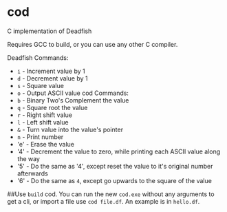 # cod
C implementation of Deadfish

Requires GCC to build, or you can use any other C compiler.

Deadfish Commands:
* `i` - Increment value by 1
* `d` - Decrement value by 1
* `s` - Square value
* `o` - Output ASCII value
cod Commands:
* `b` - Binary Two's Complement the value
* `q` - Square root the value
* `r` - Right shift value
* `l` - Left shift value
* `&` - Turn value into the value's pointer
* `n` - Print number
* 'e' - Erase the value
* '4' - Decrement the value to zero, while printing each ASCII value along the way
* '5' - Do the same as '4', except reset the value to it's original number afterwards
* '6' - Do the same as `4`, except go upwards to the square of the value

##Use
`build` cod. You can run the new `cod.exe` without any arguments to get a cli, or import a file use `cod file.df`. An example is in `hello.df`.
